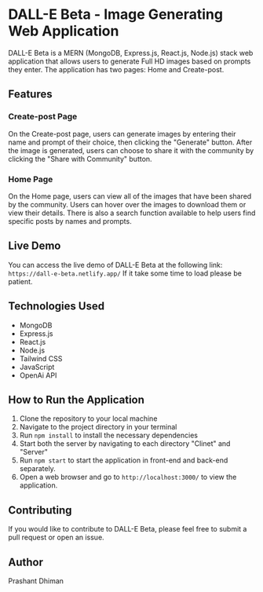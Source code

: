 # DALL-E Beta - Image Generating Web Application

DALL-E Beta is a MERN (MongoDB, Express.js, React.js, Node.js) stack web application that allows users to generate Full HD images based on prompts they enter. The application has two pages: Home and Create-post.

## Features

### Create-post Page

On the Create-post page, users can generate images by entering their name and prompt of their choice, then clicking the "Generate" button. After the image is generated, users can choose to share it with the community by clicking the "Share with Community" button.

### Home Page

On the Home page, users can view all of the images that have been shared by the community. Users can hover over the images to download them or view their details. There is also a search function available to help users find specific posts by names and prompts.

## Live Demo

You can access the live demo of DALL-E Beta at the following link: `https://dall-e-beta.netlify.app/`
If it take some time to load please be patient.

## Technologies Used

- MongoDB
- Express.js
- React.js
- Node.js
- Tailwind CSS
- JavaScript
- OpenAi API

## How to Run the Application

1. Clone the repository to your local machine
2. Navigate to the project directory in your terminal
3. Run `npm install` to install the necessary dependencies
4. Start both the server by navigating to each directory "Clinet" and "Server"
4. Run `npm start` to start the application in front-end and back-end separately.
5. Open a web browser and go to `http://localhost:3000/` to view the application.

## Contributing

If you would like to contribute to DALL-E Beta, please feel free to submit a pull request or open an issue.

## Author 

Prashant Dhiman
